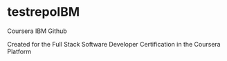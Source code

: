 # testrepoIBM
Coursera IBM Github

Created for the Full Stack Software Developer Certification in the Coursera Platform
